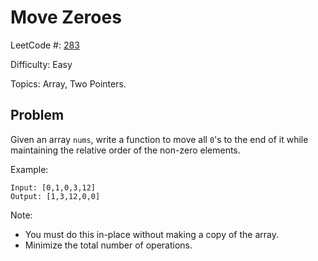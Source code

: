 # Move Zeroes

LeetCode #: [283](https://leetcode.com/problems/move-zeroes/)

Difficulty: Easy

Topics: Array, Two Pointers.

## Problem

Given an array `nums`, write a function to move all `0`'s to the end of it while maintaining the relative order of the non-zero elements.

Example:

```text
Input: [0,1,0,3,12]
Output: [1,3,12,0,0]
```

Note:

* You must do this in-place without making a copy of the array.
* Minimize the total number of operations.
